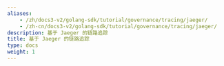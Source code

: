 ```yaml
---
aliases:
    - /zh/docs3-v2/golang-sdk/tutorial/governance/tracing/jaeger/
    - /zh-cn/docs3-v2/golang-sdk/tutorial/governance/tracing/jaeger/
description: 基于 Jaeger 的链路追踪
title: 基于 Jaeger 的链路追踪
type: docs
weight: 1
---
```

